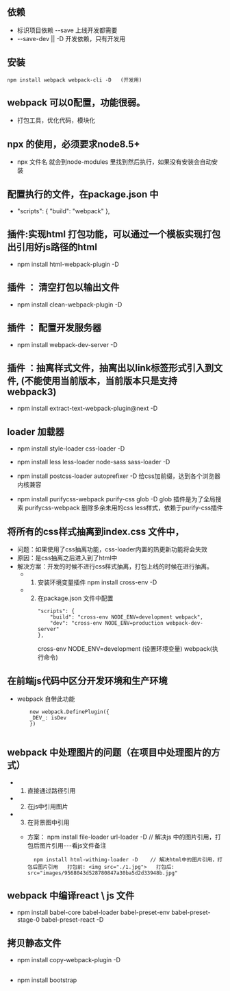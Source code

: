 ## 依赖
- 标识项目依赖 --save 上线开发都需要
-  --save-dev    ||   -D  开发依赖，只有开发用 

## 安装
```
npm install webpack webpack-cli -D   (开发用)

 ```

 ## webpack 可以0配置，功能很弱。
- 打包工具，优化代码，模块化

## npx 的使用，必须要求node8.5+
- npx 文件名     就会到node-modules 里找到然后执行，如果没有安装会自动安装

## 配置执行的文件，在package.json 中
-   "scripts": {
         "build": "webpack"
    },


## 插件:实现html 打包功能，可以通过一个模板实现打包出引用好js路径的html
- npm install html-webpack-plugin -D

## 插件 ： 清空打包以输出文件

- npm install clean-webpack-plugin -D

## 插件 ： 配置开发服务器

- npm install webpack-dev-server -D

## 插件 ：抽离样式文件，抽离出以link标签形式引入到文件, (不能使用当前版本，当前版本只是支持webpack3)
- npm install extract-text-webpack-plugin@next -D

## loader 加载器

- npm install style-loader css-loader -D
- npm install less less-loader node-sass sass-loader -D


- npm install postcss-loader autoprefixer -D   给css加前缀，达到各个浏览器内核兼容

- npm install purifycss-webpack purify-css glob -D    glob 插件是为了全局搜索   purifycss-webpack 删除多余未用的css less样式，依赖于purify-css插件


## 将所有的css样式抽离到index.css 文件中，
- 问题：如果使用了css抽离功能，css-loader内置的热更新功能将会失效
- 原因：是css抽离之后进入到了html中
- 解决方案：开发的时候不进行css样式抽离，打包上线的时候在进行抽离。 
   - 1. 安装环境变量插件  npm install cross-env -D
   - 2. 在package.json 文件中配置
        ```
        "scripts": {
            "build": "cross-env NODE_ENV=development webpack",
            "dev": "cross-env NODE_ENV=production webpack-dev-server"
        },

        ```
        cross-env NODE_ENV=development (设置环境变量) webpack(执行命令)

## 在前端js代码中区分开发环境和生产环境
- webpack 自带此功能
    ```
        new webpack.DefinePlugin({
        _DEV_: isDev
        })
        
    ```

## webpack 中处理图片的问题（在项目中处理图片的方式）
- 1. 直接通过路径引用
- 2. 在js中引用图片
- 3. 在背景图中引用

  - 方案： npm install file-loader url-loader -D   // 解决js 中的图片引用，打包后图片引用---看js文件备注

          npm install html-withimg-loader -D    // 解决html中的图片引用，打包后图片引用   打包前: <img src="./1.jpg">   打包后: src="images/9568043d528780847a30ba5d2d33948b.jpg"

## webpack 中编译react \ js 文件

- npm install babel-core babel-loader babel-preset-env babel-preset-stage-0 babel-preset-react -D

## 拷贝静态文件

- npm install copy-webpack-plugin -D

## 
- npm install bootstrap